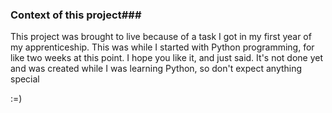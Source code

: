 ### Context of this project###

This project was brought to live because of a task I got in my first year of my apprenticeship. This was while I started with Python programming, for like two weeks at this point. 
I hope you like it, and just said. It's not done yet and was created while I was learning Python, so don't expect anything special 

:=)
